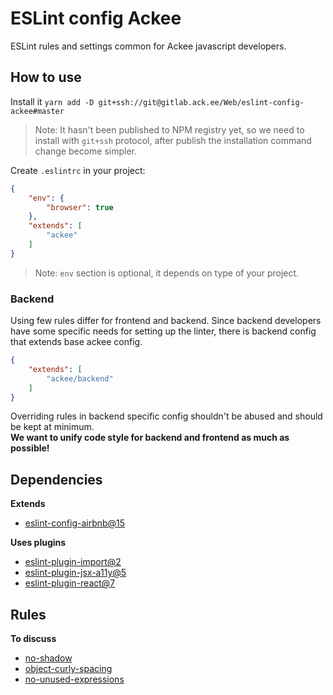 ESLint config Ackee
====================

ESLint rules and settings common for Ackee javascript developers.

How to use
----------

Install it `yarn add -D git+ssh://git@gitlab.ack.ee/Web/eslint-config-ackee#master`

> Note: It hasn't been published to NPM registry yet, so we need to install with `git+ssh` protocol, after publish
>  the installation command change become simpler.

Create `.eslintrc` in your project:

```json
{
    "env": {
        "browser": true
    },
    "extends": [
        "ackee"
    ]
}
```

> Note: `env` section is optional, it depends on type of your project.

### Backend

Using few rules differ for frontend and backend. Since backend developers have some specific needs for
setting up the linter, there is backend config that extends base ackee config.

```json
{
    "extends": [
        "ackee/backend"
    ]
}
```

Overriding rules in backend specific config shouldn't be abused and should be kept at minimum.  
**We want to unify code style for backend and frontend as much as possible!**


Dependencies
------------

**Extends**
    
* [eslint-config-airbnb@15](https://github.com/airbnb/javascript/tree/eslint-config-airbnb-v15.1.0/packages/eslint-config-airbnb)

**Uses plugins**

* [eslint-plugin-import@2](https://github.com/benmosher/eslint-plugin-import/tree/v2.7.0)
* [eslint-plugin-jsx-a11y@5](https://github.com/evcohen/eslint-plugin-jsx-a11y/tree/v5.1.1)
* [eslint-plugin-react@7](https://github.com/yannickcr/eslint-plugin-react/tree/v7.4.0)

Rules
------

**To discuss**

* [no-shadow](https://eslint.org/docs/rules/no-shadow)
* [object-curly-spacing](https://eslint.org/docs/rules/object-curly-spacing)
* [no-unused-expressions](https://eslint.org/docs/rules/no-unused-expressions)